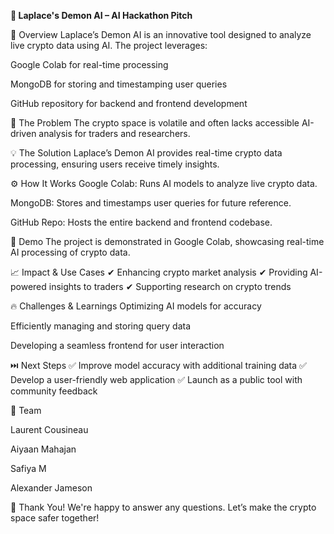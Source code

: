 **📌 Laplace's Demon AI – AI Hackathon Pitch**

🚀 Overview
Laplace’s Demon AI is an innovative tool designed to analyze live crypto data using AI. The project leverages:

Google Colab for real-time processing

MongoDB for storing and timestamping user queries

GitHub repository for backend and frontend development

🛑 The Problem
The crypto space is volatile and often lacks accessible AI-driven analysis for traders and researchers.

💡 The Solution
Laplace’s Demon AI provides real-time crypto data processing, ensuring users receive timely insights.

⚙️ How It Works
Google Colab: Runs AI models to analyze live crypto data.

MongoDB: Stores and timestamps user queries for future reference.

GitHub Repo: Hosts the entire backend and frontend codebase.

🎥 Demo
The project is demonstrated in Google Colab, showcasing real-time AI processing of crypto data.

📈 Impact & Use Cases
✔ Enhancing crypto market analysis
✔ Providing AI-powered insights to traders
✔ Supporting research on crypto trends

🔥 Challenges & Learnings
Optimizing AI models for accuracy

Efficiently managing and storing query data

Developing a seamless frontend for user interaction

⏭️ Next Steps
✅ Improve model accuracy with additional training data
✅ Develop a user-friendly web application
✅ Launch as a public tool with community feedback

👥 Team

Laurent Cousineau

Aiyaan Mahajan

Safiya M

Alexander Jameson

🙌 Thank You!
We're happy to answer any questions. Let’s make the crypto space safer together!
